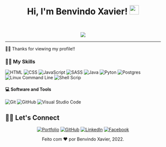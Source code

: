 <h1 align="center">
Hi, I'm Benvindo Xavier!
  <img src="https://media.giphy.com/media/hvRJCLFzcasrR4ia7z/giphy.gif" width="30"></h1>
<br/>

<!-- Typing SVG by DenverCoder1 - https://github.com/DenverCoder1/readme-typing-svg -->
<p align="center">
  <a href="https://github.com/DenverCoder1/readme-typing-svg"><img src="https://readme-typing-svg.herokuapp.com?font=Fira+Code&pause=1000&width=812&lines=Academic:+Computer+Science+Student+at+Catholic+University+of+Angola;Web+Developer;Always%20learning%20new%20things&center=true&width=812&height=45"></a>
</p>
<hr/>

<p> 🙏🏼 Thanks for viewing my profile!!</p>

### 👨‍💻 My Skills 
<p>
  <img alt="HTML" src="https://img.shields.io/badge/html5-%23E34F26.svg?style=for-the-badge&logo=html5&logoColor=white"> 
  <img alt="CSS" src="https://img.shields.io/badge/css3-%231572B6.svg?style=for-the-badge&logo=css3&logoColor=white">
  <img alt="JavaScript" src="https://img.shields.io/badge/javascript-%23323330.svg?style=for-the-badge&logo=javascript&logoColor=%23F7DF1E">
  <img alt="SASS" src="https://img.shields.io/badge/SASS-hotpink.svg?style=for-the-badge&logo=SASS&logoColor=white">
  <img alt="Java" src="https://img.shields.io/badge/java-%23ED8B00.svg?style=for-the-badge&logo=java&logoColor=white">
  <img alt="Pyton" src="https://img.shields.io/badge/python-3670A0?style=for-the-badge&logo=python&logoColor=ffdd54">
  <img alt="Postgres" src="https://img.shields.io/badge/postgres-%23316192.svg?style=for-the-badge&logo=postgresql&logoCohttps://img.shields.io/badge/css3-%231572B6.svg?style=for-the-badge&logo=css3&logoColor=whitelor=white">
  <img alt="Linux Command Line" src="https://img.shields.io/badge/Linux-FCC624?style=for-the-badge&logo=linux&logoColor=black">
  <img alt="Shell Scrip" src="https://img.shields.io/badge/shell_script-%23121011.svg?style=for-the-badge&logo=gnu-bash&logoColor=white">
      
  #### 💻 Software and Tools
  <p> 
   <img alt="Git" src="https://img.shields.io/badge/git-%23F05033.svg?style=for-the-badge&logo=git&logoColor=white">
   <img alt="GitHub" src="https://img.shields.io/badge/github-%23121011.svg?style=for-the-badge&logo=github&logoColor=white">
   <img alt="Visual Studio Code" src="https://img.shields.io/badge/Visual%20Studio%20Code-0078d7.svg?style=for-the-badge&logo=visual-studio-code&logoColor=white">
  </p>


## 🙋‍♂️ Let's Connect

<p align="center">
	<a href="" target="_blank"><img src="https://img.icons8.com/bubbles/50/000000/web.png" alt="Portfolio"/></a>
	<a href="" target="_blank"><img src="https://img.icons8.com/bubbles/50/000000/github.png" alt="GitHub"/></a>
	<a href="" target="_blank"><img src="https://img.icons8.com/bubbles/50/000000/linkedin.png" alt="LinkedIn"/></a>
	<a href="" target="_blank"><img src="https://img.icons8.com/bubbles/50/000000/facebook-new.png" alt="Facebook"/></a>
</p>

<p align="center">Feito com  &hearts; por Benvindo Xavier, 2022.</p>
